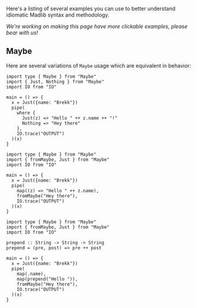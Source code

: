 Here's a listing of several examples you can use to better understand idiomatic Madlib syntax and methodology.

*We're working on making this page have more clickable examples, please bear with us!*

## Maybe

Here are several variations of `Maybe` usage which are equivalent in behavior:

```madlib
import type { Maybe } from "Maybe"
import { Just, Nothing } from "Maybe"
import IO from "IO"

main = () => {
  x = Just({name: "Brekk"})
  pipe(
    where {
      Just(z) => "Hello " ++ z.name ++ "!"
      Nothing => "Hey there"
    },
    IO.trace("OUTPUT")
  )(x)
}
```

```madlib
import type { Maybe } from "Maybe"
import { fromMaybe, Just } from "Maybe"
import IO from "IO"

main = () => {
  x = Just({name: "Brekk"})
  pipe(
    map((z) => "Hello " ++ z.name),
    fromMaybe("Hey there"),
    IO.trace("OUTPUT")
  )(x)
}
```

```madlib
import type { Maybe } from "Maybe"
import { fromMaybe, Just } from "Maybe"
import IO from "IO"

prepend :: String -> String -> String
prepend = (pre, post) => pre ++ post

main = () => {
  x = Just({name: "Brekk"})
  pipe(
    map(.name),
    map(prepend("Hello ")),
    fromMaybe("Hey there"),
    IO.trace("OUTPUT")
  )(x)
}
```
